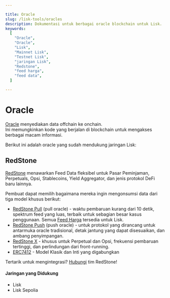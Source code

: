 ```yaml
---

title: Oracle  
slug: /lisk-tools/oracles  
description: Dokumentasi untuk berbagai oracle blockchain untuk Lisk.  
keywords:  
  [  
    "Oracle",  
    "Oracle",  
    "Lisk",  
    "Mainnet Lisk",  
    "Testnet Lisk",  
    "jaringan Lisk",  
    "Redstone",  
    "feed harga",  
    "feed data",  
  ]  

---
```


# Oracle

[Oracle](https://ethereum.org/en/developers/docs/oracles/) menyediakan data offchain ke onchain.  
Ini memungkinkan kode yang berjalan di blockchain untuk mengakses berbagai macam informasi.

Berikut ini adalah oracle yang sudah mendukung jaringan Lisk:

## RedStone

[RedStone](https://redstone.finance/) menawarkan Feed Data fleksibel untuk Pasar Peminjaman, Perpetuals, Opsi, Stablecoins, Yield Aggregator, dan jenis protokol DeFi baru lainnya.

Pembuat dapat memilih bagaimana mereka ingin mengonsumsi data dari tiga model khusus berikut:

*   [RedStone Pull](https://docs.redstone.finance/docs/get-started/models/redstone-pull) (pull oracle) - waktu pembaruan kurang dari 10 detik, spektrum feed yang luas, terbaik untuk sebagian besar kasus penggunaan. Semua [Feed Harga](https://app.redstone.finance/#/app/tokens) tersedia untuk Lisk.
*   [RedStone Push](https://docs.redstone.finance/docs/get-started/models/redstone-push) (push oracle) - untuk protokol yang dirancang untuk antarmuka oracle tradisional, detak jantung yang dapat disesuaikan, dan ambang penyimpangan.
* [RedStone X](https://docs.redstone.finance/docs/get-started/models/redstone-x) - khusus untuk Perpetual dan Opsi, frekuensi pembaruan tertinggi, dan perlindungan dari front-running.
* [ERC7412](https://docs.redstone.finance/docs/get-started/models/redstone-erc7412) - Model Klasik dan Inti yang digabungkan

Tertarik untuk mengintegrasi? [Hubungi](https://discord.com/invite/PVxBZKFr46) tim RedStone!

#### Jaringan yang Didukung

- Lisk  
- Lisk Sepolia
